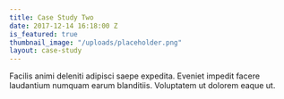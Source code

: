 ```yaml
---
title: Case Study Two
date: 2017-12-14 16:18:00 Z
is_featured: true
thumbnail_image: "/uploads/placeholder.png"
layout: case-study
---
```


Facilis animi deleniti adipisci saepe expedita. Eveniet impedit facere laudantium numquam earum blanditiis. Voluptatem ut dolorem eaque ut.